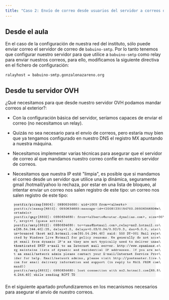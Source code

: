 ```yaml
---
title: "Caso 2: Envío de correo desde usuarios del servidor a correos de internet"
---
```


## Desde el aula

En el caso de la configuración de nuestra red del instituto, sólo puede enviar correo el servidor de correo de `babuino-smtp`. Por lo tanto tenemos que configurar nuestro servidor para que utilice a `babuino-smtp` como relay para enviar nuestros correos, para ello, modificamos la siguiente directiva en el fichero de configuración:

	ralayhost = babuino-smtp.gonzalonazareno.org


## Desde tu servidor OVH

¿Qué necesitamos para que desde nuestro servidor OVH podamos mandar correos al exterior?:

* Con la configuración básica del servidor, seríamos capaces de enviar el correo (no necesitamos un relay).
* Quizás no sea necesario para el envío de correos, pero estaría muy bien que ya tengamos configurado en nuestro DNS el registro MX apuntando a nuestra máquina.
* Necesitamos implementar varias técnicas para asegurar que el servidor de correo al que mandamos nuestro correo confíe en nuestro servidor de correos.
* Necesitamos que nuestra IP esté "limpia", es posible que si mandamos el correo desde un servidor que utilice una ip dinámica, seguramente gmail /hotmail/yahoo lo rechaza, por estar en una lista de bloqueo, al intentar enviar un correo nos salen registro de este tipo:
 un correo nos salen registro de este tipo:

	![postfix6](img/postfix4.jpg)

En el siguiente apartado profundizaremos en los mecanismos necesarios para asegurar el anvío de nuestro correos.